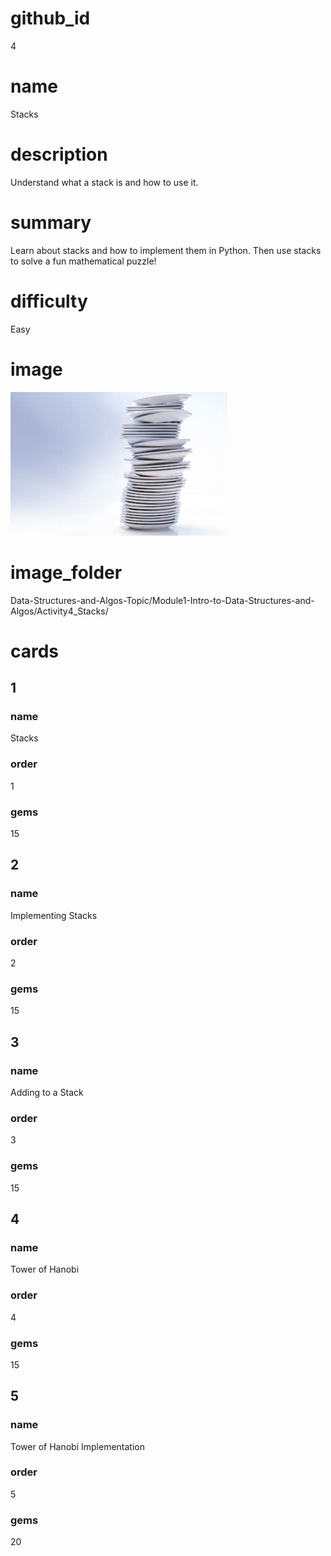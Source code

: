 # github_id
4

# name
Stacks

# description
Understand what a stack is and how to use it.

# summary
Learn about stacks and how to implement them in Python. Then use stacks to solve a fun mathematical puzzle!

# difficulty
Easy

# image
<img src="images/stacks.png">

# image_folder
Data-Structures-and-Algos-Topic/Module1-Intro-to-Data-Structures-and-Algos/Activity4_Stacks/

# cards
 
## 1

### name
Stacks

### order
1 

### gems
15

## 2

### name
Implementing Stacks

### order
2

### gems
15

## 3

### name
Adding to a Stack

### order
3

### gems
15

## 4

### name
Tower of Hanobi

### order
4

### gems
15

## 5

### name
Tower of Hanobi Implementation

### order
5

### gems
20
